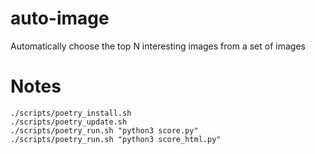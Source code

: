 # auto-image
Automatically choose the top N interesting images from a set of images

# Notes
```
./scripts/poetry_install.sh
./scripts/poetry_update.sh
./scripts/poetry_run.sh "python3 score.py"
./scripts/poetry_run.sh "python3 score_html.py"
```
